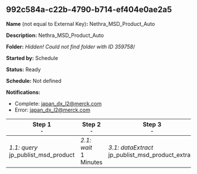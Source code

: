 ## 992c584a-c22b-4790-b714-ef404e0ae2a5

**Name** (not equal to External Key)**:** Nethra_MSD_Product_Auto

**Description:** Nethra_MSD_Product_Auto

**Folder:** _Hidden! Could not find folder with ID 359758_/

**Started by:** Schedule

**Status:** Ready

**Schedule:** Not defined

**Notifications:**

* Complete: japan_dx_l2@merck.com
* Error: japan_dx_l2@merck.com

| Step 1<br>_<small>-</small>_ | Step 2<br>_<small>-</small>_ | Step 3<br>_<small>-</small>_ | Step 4<br>_<small>-</small>_ |
| --- | --- | --- | --- |
| _1.1: query_<br>jp_publist_msd_product | _2.1: wait_<br>1 Minutes | _3.1: dataExtract_<br>jp_publist_msd_product_extract | _4.1: fileTransfer_<br>jp_publist_msd_product_transfer |
